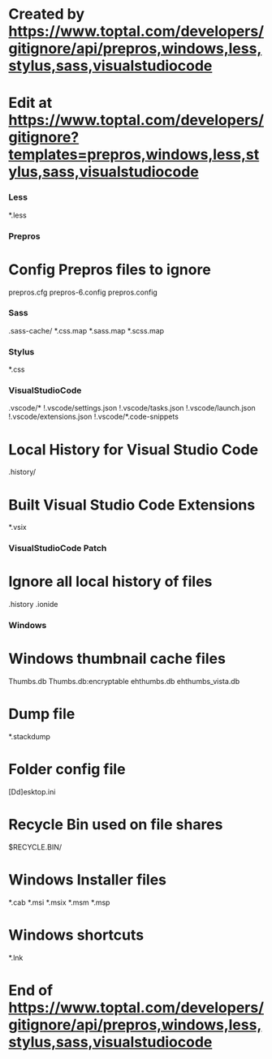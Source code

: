 # Created by https://www.toptal.com/developers/gitignore/api/prepros,windows,less,stylus,sass,visualstudiocode
# Edit at https://www.toptal.com/developers/gitignore?templates=prepros,windows,less,stylus,sass,visualstudiocode

### Less ###
*.less

### Prepros ###
# Config Prepros files to ignore
prepros.cfg
prepros-6.config
prepros.config

### Sass ###
.sass-cache/
*.css.map
*.sass.map
*.scss.map

### Stylus ###
*.css

### VisualStudioCode ###
.vscode/*
!.vscode/settings.json
!.vscode/tasks.json
!.vscode/launch.json
!.vscode/extensions.json
!.vscode/*.code-snippets

# Local History for Visual Studio Code
.history/

# Built Visual Studio Code Extensions
*.vsix

### VisualStudioCode Patch ###
# Ignore all local history of files
.history
.ionide

### Windows ###
# Windows thumbnail cache files
Thumbs.db
Thumbs.db:encryptable
ehthumbs.db
ehthumbs_vista.db

# Dump file
*.stackdump

# Folder config file
[Dd]esktop.ini

# Recycle Bin used on file shares
$RECYCLE.BIN/

# Windows Installer files
*.cab
*.msi
*.msix
*.msm
*.msp

# Windows shortcuts
*.lnk

# End of https://www.toptal.com/developers/gitignore/api/prepros,windows,less,stylus,sass,visualstudiocode